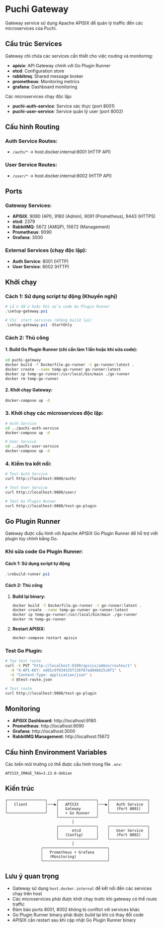 # Puchi Gateway

Gateway service sử dụng Apache APISIX để quản lý traffic đến các microservices của Puchi.

## Cấu trúc Services

Gateway chỉ chứa các services cần thiết cho việc routing và monitoring:

- **apisix**: API Gateway chính với Go Plugin Runner
- **etcd**: Configuration store
- **rabbitmq**: Shared message broker
- **prometheus**: Monitoring metrics
- **grafana**: Dashboard monitoring

Các microservices chạy độc lập:

- **puchi-auth-service**: Service xác thực (port 8001)
- **puchi-user-service**: Service quản lý user (port 8002)

## Cấu hình Routing

### Auth Service Routes:

- `/auth/*` → host.docker.internal:8001 (HTTP API)

### User Service Routes:

- `/user/*` → host.docker.internal:8002 (HTTP API)

## Ports

### Gateway Services:

- **APISIX**: 9080 (API), 9180 (Admin), 9091 (Prometheus), 9443 (HTTPS)
- **etcd**: 2379
- **RabbitMQ**: 5672 (AMQP), 15672 (Management)
- **Prometheus**: 9090
- **Grafana**: 3000

### External Services (chạy độc lập):

- **Auth Service**: 8001 (HTTP)
- **User Service**: 8002 (HTTP)

## Khởi chạy

### Cách 1: Sử dụng script tự động (Khuyến nghị)

```powershell
# Lần đầu hoặc khi sửa code Go Plugin Runner
.\setup-gateway.ps1

# Chỉ start services (không build lại)
.\setup-gateway.ps1 -StartOnly
```

### Cách 2: Thủ công

#### 1. Build Go Plugin Runner (chỉ cần làm 1 lần hoặc khi sửa code):

```bash
cd puchi-gateway
docker build -f Dockerfile.go-runner -t go-runner:latest .
docker create --name temp-go-runner go-runner:latest
docker cp temp-go-runner:/usr/local/bin/main ./go-runner
docker rm temp-go-runner
```

#### 2. Khởi chạy Gateway:

```bash
docker-compose up -d
```

### 3. Khởi chạy các microservices độc lập:

```bash
# Auth Service
cd ../puchi-auth-service
docker-compose up -d

# User Service
cd ../puchi-user-service
docker-compose up -d
```

### 4. Kiểm tra kết nối:

```bash
# Test Auth Service
curl http://localhost:9080/auth/

# Test User Service
curl http://localhost:9080/user/

# Test Go Plugin Runner
curl http://localhost:9080/test-go-plugin
```

## Go Plugin Runner

Gateway được cấu hình với Apache APISIX Go Plugin Runner để hỗ trợ viết plugin tùy chỉnh bằng Go.

### Khi sửa code Go Plugin Runner:

#### Cách 1: Sử dụng script tự động

```powershell
.\rebuild-runner.ps1
```

#### Cách 2: Thủ công

1. **Build lại binary:**

   ```bash
   docker build -f Dockerfile.go-runner -t go-runner:latest .
   docker create --name temp-go-runner go-runner:latest
   docker cp temp-go-runner:/usr/local/bin/main ./go-runner
   docker rm temp-go-runner
   ```

2. **Restart APISIX:**
   ```bash
   docker-compose restart apisix
   ```

### Test Go Plugin:

```bash
# Tạo test route
curl -X PUT "http://localhost:9180/apisix/admin/routes/1" \
  -H "X-API-KEY: edd1c9f034335f136f87ad84b625c8f1" \
  -H "Content-Type: application/json" \
  -d @test-route.json

# Test route
curl http://localhost:9080/test-go-plugin
```

## Monitoring

- **APISIX Dashboard**: http://localhost:9180
- **Prometheus**: http://localhost:9090
- **Grafana**: http://localhost:3000
- **RabbitMQ Management**: http://localhost:15672

## Cấu hình Environment Variables

Các biến môi trường có thể được cấu hình trong file `.env`:

```env
APISIX_IMAGE_TAG=3.13.0-debian
```

## Kiến trúc

```
┌─────────────────┐    ┌─────────────────┐    ┌─────────────────┐
│   Client        │───▶│   APISIX        │───▶│   Auth Service  │
│                 │    │   Gateway       │    │   (Port 8001)   │
└─────────────────┘    │   + Go Runner   │    └─────────────────┘
                       └─────────────────┘
                              │
                       ┌─────────────────┐    ┌─────────────────┐
                       │      etcd       │    │   User Service  │
                       │   (Config)      │    │   (Port 8002)   │
                       └─────────────────┘    └─────────────────┘
                              │
                ┌─────────────────────────────┐
                │   Prometheus + Grafana      │
                │   (Monitoring)              │
                └─────────────────────────────┘
```

## Lưu ý quan trọng

- Gateway sử dụng `host.docker.internal` để kết nối đến các services chạy trên host
- Các microservices phải được khởi chạy trước khi gateway có thể route traffic
- Đảm bảo ports 8001, 8002 không bị conflict với services khác
- Go Plugin Runner binary phải được build lại khi có thay đổi code
- APISIX cần restart sau khi cập nhật Go Plugin Runner binary
